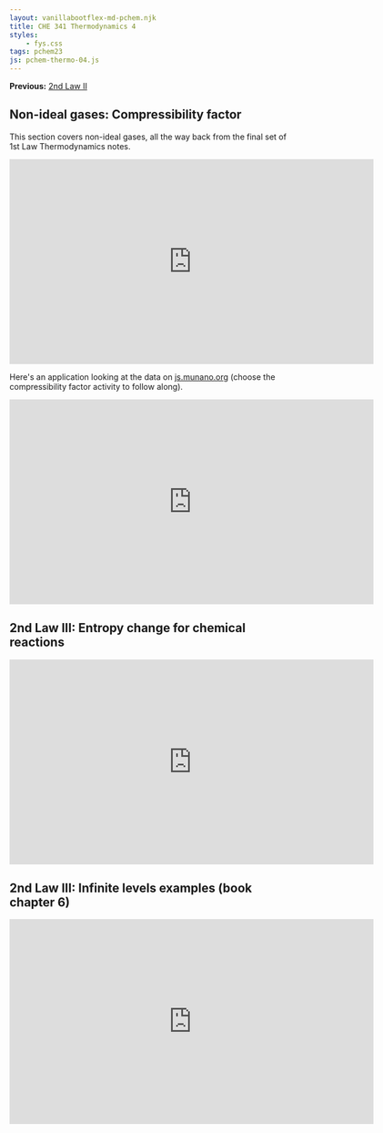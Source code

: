 ```yaml
---
layout: vanillabootflex-md-pchem.njk
title: CHE 341 Thermodynamics 4
styles:
    - fys.css
tags: pchem23
js: pchem-thermo-04.js
---
```


**Previous:** [2nd Law II](/pchem1-thermo-05-2nd-law-2)

## Non-ideal gases: Compressibility factor

This section covers non-ideal gases, all the way back from the final set of 1st Law Thermodynamics notes.

<iframe width="640" height="360" src="https://www.youtube.com/embed/NBD8L4wLJcg?si=zETqj4_EYyfURgMo" title="YouTube video player" frameborder="0" allow="accelerometer; autoplay; clipboard-write; encrypted-media; gyroscope; picture-in-picture; web-share" allowfullscreen></iframe>

Here's an application looking at the data on [js.munano.org](https://js.munano.org) (choose the compressibility factor activity to follow along).

<iframe width="640" height="360" src="https://www.youtube.com/embed/xIrBRMF8RUw?si=_glxSPdZwGJt4An7" title="YouTube video player" frameborder="0" allow="accelerometer; autoplay; clipboard-write; encrypted-media; gyroscope; picture-in-picture; web-share" allowfullscreen></iframe>

## 2nd Law III: Entropy change for chemical reactions

<iframe width="640" height="360" src="https://www.youtube.com/embed/kwbj6JU_SMM?si=8UXnUU23IIck6X7H" title="YouTube video player" frameborder="0" allow="accelerometer; autoplay; clipboard-write; encrypted-media; gyroscope; picture-in-picture; web-share" allowfullscreen></iframe>


## 2nd Law III: Infinite levels examples (book chapter 6)

<iframe width="640" height="360" src="https://www.youtube.com/embed/ulgiCa7C9JI?si=m1TUOInGkLPYu4WQ" title="YouTube video player" frameborder="0" allow="accelerometer; autoplay; clipboard-write; encrypted-media; gyroscope; picture-in-picture; web-share" allowfullscreen></iframe>

